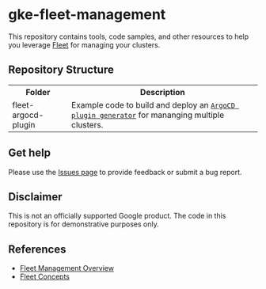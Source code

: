 # gke-fleet-management

This repository contains tools, code samples, and other resources to help you leverage [Fleet](https://cloud.google.com/kubernetes-engine/fleet-management/docs) for managing your clusters. 

## Repository Structure

<!-- markdownlint-disable MD033 -->
<table>

  <tr>
    <th style="text-align: center;">Folder</th>
    <th style="text-align: center;">Description</th>
  </tr>
  <tr>
    <td>fleet-argocd-plugin</td>
    <td>
        Example code to build and deploy an <a href="https://argo-cd.readthedocs.io/en/latest/operator-manual/applicationset/Generators-Plugin/"><code>ArgoCD plugin generator</code></a> for mananging multiple clusters. 
    </td>
  </tr>
</table>
<!-- markdownlint-enable MD033 -->

## Get help

Please use the [Issues page](https://github.com/GoogleCloudPlatform/gke-fleet-management/issues) to provide feedback or submit a bug report.

## Disclaimer

This is not an officially supported Google product. The code in this repository is for demonstrative purposes only.


## References
- [Fleet Management Overview](https://cloud.google.com/kubernetes-engine/fleet-management/docs)
- [Fleet Concepts](https://cloud.google.com/kubernetes-engine/fleet-management/docs/fleet-concepts)
  




